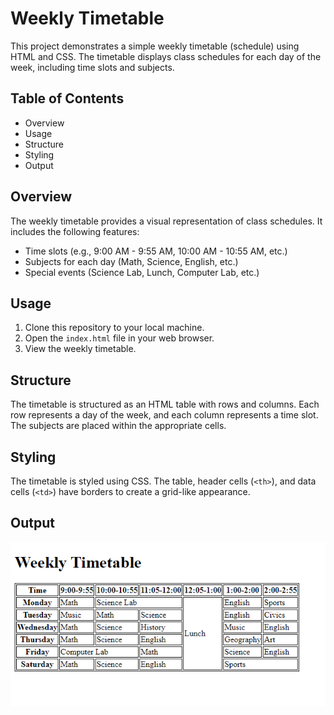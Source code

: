 # Weekly Timetable

This project demonstrates a simple weekly timetable (schedule) using HTML and CSS. The timetable displays class schedules for each day of the week, including time slots and subjects.

## Table of Contents
- Overview
- Usage
- Structure
- Styling
- Output

## Overview
The weekly timetable provides a visual representation of class schedules. It includes the following features:
- Time slots (e.g., 9:00 AM - 9:55 AM, 10:00 AM - 10:55 AM, etc.)
- Subjects for each day (Math, Science, English, etc.)
- Special events (Science Lab, Lunch, Computer Lab, etc.)

## Usage
1. Clone this repository to your local machine.
2. Open the `index.html` file in your web browser.
3. View the weekly timetable.

## Structure
The timetable is structured as an HTML table with rows and columns. Each row represents a day of the week, and each column represents a time slot. The subjects are placed within the appropriate cells.

## Styling
The timetable is styled using CSS. The table, header cells (`<th>`), and data cells (`<td>`) have borders to create a grid-like appearance.

## Output
![image](./output.png)
